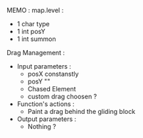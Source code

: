 MEMO : map.level :
- 1 char type
- 1 int posY
- 1 int summon

Drag Management : 
 - Input parameters : 
    - posX constanstly
    - posY ""
    - Chased Element
    - custom drag choosen ?
 - Function's actions :
    - Paint a drag behind the gliding block
 - Output parameters : 
    - Nothing ?
